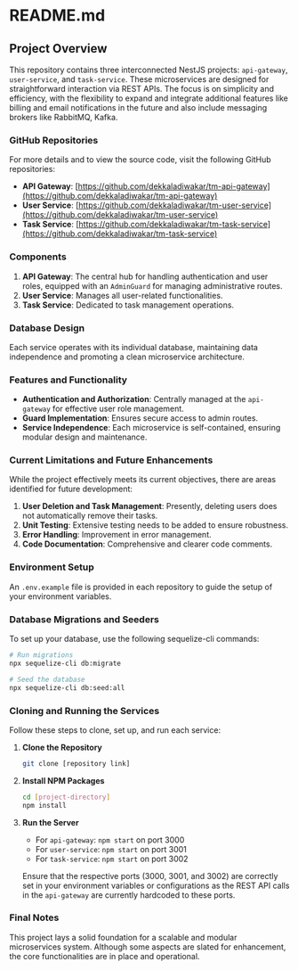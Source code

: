 # README.md

## Project Overview

This repository contains three interconnected NestJS projects: `api-gateway`, `user-service`, and `task-service`. These microservices are designed for straightforward interaction via REST APIs. The focus is on simplicity and efficiency, with the flexibility to expand and integrate additional features like billing and email notifications in the future and also include messaging brokers like RabbitMQ, Kafka.

### GitHub Repositories

For more details and to view the source code, visit the following GitHub repositories:

- **API Gateway**: [https://github.com/dekkaladiwakar/tm-api-gateway](https://github.com/dekkaladiwakar/tm-api-gateway)
- **User Service**: [https://github.com/dekkaladiwakar/tm-user-service](https://github.com/dekkaladiwakar/tm-user-service)
- **Task Service**: [https://github.com/dekkaladiwakar/tm-task-service](https://github.com/dekkaladiwakar/tm-task-service)

### Components

1. **API Gateway**: The central hub for handling authentication and user roles, equipped with an `AdminGuard` for managing administrative routes.
2. **User Service**: Manages all user-related functionalities.
3. **Task Service**: Dedicated to task management operations.

### Database Design

Each service operates with its individual database, maintaining data independence and promoting a clean microservice architecture.

### Features and Functionality

- **Authentication and Authorization**: Centrally managed at the `api-gateway` for effective user role management.
- **Guard Implementation**: Ensures secure access to admin routes.
- **Service Independence**: Each microservice is self-contained, ensuring modular design and maintenance.

### Current Limitations and Future Enhancements

While the project effectively meets its current objectives, there are areas identified for future development:

1. **User Deletion and Task Management**: Presently, deleting users does not automatically remove their tasks.
2. **Unit Testing**: Extensive testing needs to be added to ensure robustness.
3. **Error Handling**: Improvement in error management.
4. **Code Documentation**: Comprehensive and clearer code comments.

### Environment Setup

An `.env.example` file is provided in each repository to guide the setup of your environment variables.

### Database Migrations and Seeders

To set up your database, use the following sequelize-cli commands:

```bash
# Run migrations
npx sequelize-cli db:migrate

# Seed the database
npx sequelize-cli db:seed:all
```

### Cloning and Running the Services

Follow these steps to clone, set up, and run each service:

1. **Clone the Repository**
   ```bash
   git clone [repository link]
   ```

2. **Install NPM Packages**
   ```bash
   cd [project-directory]
   npm install
   ```

3. **Run the Server**
   - For `api-gateway`: `npm start` on port 3000
   - For `user-service`: `npm start` on port 3001
   - For `task-service`: `npm start` on port 3002

   Ensure that the respective ports (3000, 3001, and 3002) are correctly set in your environment variables or configurations as the REST API calls in the `api-gateway` are currently hardcoded to these ports.

### Final Notes

This project lays a solid foundation for a scalable and modular microservices system. Although some aspects are slated for enhancement, the core functionalities are in place and operational. 
